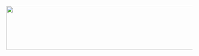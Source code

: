 <a href="https://github.com/devxb/gitanimals">
  <img src="https://render.gitanimals.org/lines/{rudtjr1106}?pet-id=1" width="1000" height="120"/>
</a>
